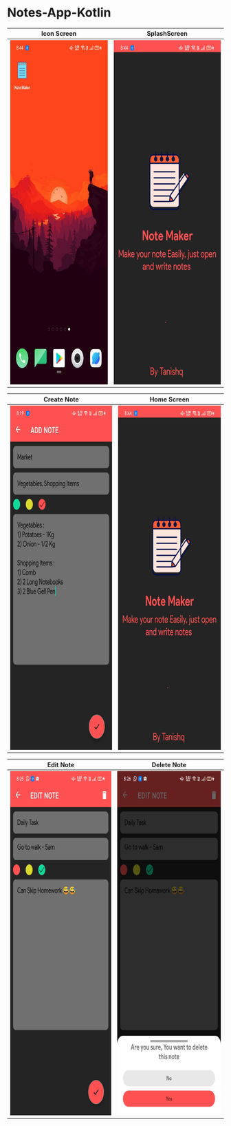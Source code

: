 # Notes-App-Kotlin
| Icon Screen  | SplashScreen | 
| ------------- | ------------- | 
|  <img src = "https://github.com/Tanishq6210/Project/blob/main/Icon.jpg" height="800" width="400">  | <img src = "https://github.com/Tanishq6210/Project/blob/main/Splash.jpg" height="800" width="400"> |

| Create Note | Home Screen |
| ------------- | ------------- |  
<img src = "https://github.com/Tanishq6210/Project/blob/main/Create.jpg" height="800" width="400" height="800" width="400"> | <img src = "https://github.com/Tanishq6210/Project/blob/main/Splash.jpg" height="800" width="400" height="800" width="400"> 

 | Edit Note | Delete Note |
 | ------------- |  ------------- |
 | <img src = "https://github.com/Tanishq6210/Project/blob/main/Edit.jpg" height="800" width="400" height="400" width="200"> |<img src = "https://github.com/Tanishq6210/Project/blob/main/Delete.jpg" height="800" width="400" height="400" width="200"> |
